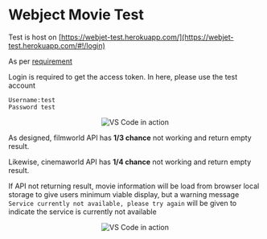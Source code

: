 # Webject Movie Test

Test is host on [https://webjet-test.herokuapp.com/](https://webjet-test.herokuapp.com/#!/login)

As per [requirement](http://webjetapitest.azurewebsites.net/)

Login is required to get the access token. In here, please use the test account 
```
Username:test 
Password test
```

<p align="center">
  <img alt="VS Code in action" src="https://s3-ap-southeast-2.amazonaws.com/webject-test/login.PNG">
</p>


As designed, filmworld API has __1/3 chance__ not working and return empty result. 

Likewise, cinemaworld API has __1/4 chance__ not working and return empty result.

If API not returning result, movie information will be load from browser local storage to give users minimum viable display, but a warning message `Service currently not available, please try again` will be given to indicate the service is currently not available

<p align="center">
  <img alt="VS Code in action" src="https://s3-ap-southeast-2.amazonaws.com/webject-test/Service+Not+Available.PNG">
</p>
